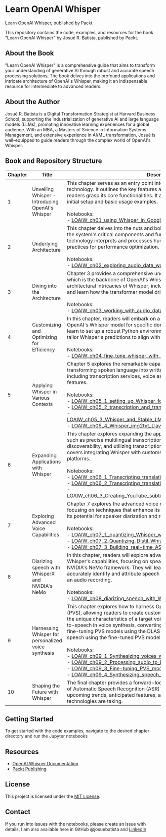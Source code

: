 # Learn OpenAI Whisper
Learn OpenAI Whisper, published by Packt

This repository contains the code, examples, and resources for the book "Learn OpenAI Whisper" by Josué R. Batista, published by Packt.

## About the Book

"Learn OpenAI Whisper" is a comprehensive guide that aims to transform your understanding of generative AI through robust and accurate speech processing solutions. The book delves into the profound applications and intricate architecture of OpenAI's Whisper, making it an indispensable resource for intermediate to advanced readers.

## About the Author

Josué R. Batista is a Digital Transformation Strategist at Harvard Business School, supporting the industrialization of generative AI and large language models (LLMs), promoting innovative learning experiences for a global audience. With an MBA, a Masters of Science in Information Systems Management, and extensive experience in AI/ML transformation, Josué is well-equipped to guide readers through the complex world of OpenAI's Whisper.

## Book and Repository Structure
| Chapter | Title                                           | Description                                                                                                                                                                                                                                                                         |
|---------|--------------------------------------------------|----------------------------------------------------------------------------------------------------------------------------------------------------------------------------------------------------------------------------------------------------------------------------------------|
| 1       | Unveiling Whisper - Introducing OpenAI's Whisper | This chapter serves as an entry point into the world of OpenAI's Whisper technology. It outlines the key features and capabilities of Whisper, helping readers grasp its core functionalities. It also provides hands-on guidance for initial setup and basic usage examples.<br><br>Notebooks:<br>- [LOAIW_ch01_using_Whisper_in_Google_Colab.ipynb](/Chapter01/LOAIW_ch01_using_Whisper_in_Google_Colab.ipynb)               |
| 2       | Underlying Architecture                          | This chapter delves into the nuts and bolts of Whisper's ASR system. It explains the system's critical components and functions, shedding light on how the technology interprets and processes human speech. It also explores best practices for performance optimization.<br><br>Notebooks:<br>- [LOAIW_ch02_exploring_audio_data_workflows.ipynb](/Chapter02/LOAIW_ch02_exploring_audio_data_workflows.ipynb)                |
| 3       | Diving into the Architecture                     | Chapter 3 provides a comprehensive understanding of the transformer model, which is the backbone of OpenAI's Whisper. Readers will explore the architectural intricacies of Whisper, including the encoder-decoder mechanics, and learn how the transformer model drives effective speech recognition.<br><br>Notebooks:<br>- [LOAIW_ch03_working_with_audio_data_via_Hugging_Face.ipynb](/Chapter03/LOAIW_ch03_working_with_audio_data_via_Hugging_Face.ipynb) |
| 4       | Customizing and Optimizing for Efficiency        | In this chapter, readers will embark on a hands-on journey to fine-tune OpenAI's Whisper model for specific domain and language needs. They will learn to set up a robust Python environment, integrate diverse datasets, and tailor Whisper's predictions to align with target applications.<br><br>Notebooks:<br>- [LOAIW_ch04_fine_tune_whisper_with_Hugging_Face_transformers.ipynb](/Chapter04/LOAIW_ch04_fine_tune_whisper_with_Hugging_Face_transformers.ipynb) |
| 5       | Applying Whisper in Various Contexts             | Chapter 5 explores the remarkable capabilities of OpenAI's Whisper in transforming spoken language into written text across various applications, including transcription services, voice assistants, chatbots, and accessibility features.<br><br>Notebooks:<br>- [LOAIW_ch05_1_setting_up_Whisper_for_transcription.ipynb](/Chapter05/LOAIW_ch05_1_setting_up_Whisper_for_transcription.ipynb)<br>- [LOAIW_ch05_2_transcription_and_translation_with_Whisper.ipynb](/Chapter05/LOAIW_ch05_2_transcription_and_translation_with_Whisper.ipynb)<br>- [LOAIW_ch05_3_Whisper_and_Stable_LM_Zephyr_3B_voice_assistant_GPU.ipynb](/Chapter05/LOAIW_ch05_3_Whisper_and_Stable_LM_Zephyr_3B_voice_assistant_GPU.ipynb)<br>- [LOAIW_ch05_4_Whisper_img2txt_Llava_image_assistant.ipynb](/Chapter05/LOAIW_ch05_4_Whisper_img2txt_Llava_image_assistant.ipynb)                                                |
| 6       | Expanding Applications with Whisper              | This chapter explores expanding the applications of OpenAI's Whisper for tasks such as precise multilingual transcription, indexing content for enhanced discoverability, and utilizing transcription for SEO and content marketing. It also covers integrating Whisper with customer service and language learning platforms.<br><br>Notebooks:<br>- [LOAIW_ch06_1_Transcripting_translating_YouTube_with_Whisper.ipynb](/Chapter06/LOAIW_ch06_1_Transcripting_translating_YouTube_with_Whisper.ipynb)<br>- [LOAIW_ch06_2_Transcripting_translating_RSS_with_Whisper.ipynb](/Chapter06/LOAIW_ch06_2_Transcripting_translating_RSS_with_Whisper.ipynb)<br>- [LOAIW_ch06_3_Creating_YouTube_subtitles_with_Whisper_and_OpenVINO.ipynb](/Chapter06/LOAIW_ch06_3_Creating_YouTube_subtitles_with_Whisper_and_OpenVINO.ipynb) |
| 7       | Exploring Advanced Voice Capabilities            | Chapter 7 explores the advanced voice capabilities of OpenAI's Whisper, focusing on techniques that enhance its performance, such as quantization, and its potential for speaker diarization and real-time speech recognition.<br><br>Notebooks:<br>- [LOAIW_ch07_1_quantizing_Whisper_with_CTranslate2.ipynb](/Chapter07/LOAIW_ch07_1_quantizing_Whisper_with_CTranslate2.ipynb)<br>- [LOAIW_ch07_2_Quantizing_Distil_Whisper_with_OpenVINO.ipynb](/Chapter07/LOAIW_ch07_2_Quantizing_Distil_Whisper_with_OpenVINO.ipynb)<br>- [LOAIW_ch07_3_Building_real-time_ASR_with_HF_Whisper.ipynb](/Chapter07/LOAIW_ch07_3_Building_real-time_ASR_with_HF_Whisper.ipynb) |                                                           |
| 8       | Diarizing speech with WhisperX and NVIDIA's NeMo            | In this chapter, readers will explore advanced techniques for enhancing OpenAI Whisper's capabilities, focusing on speaker diarization using WhisperX and NVIDIA's NeMo framework. They will learn how to integrate these tools to accurately identify and attribute speech segments to different speakers within an audio recording.<br><br>Notebooks:<br>- [LOAIW_ch08_diarizing_speech_with_WhisperX_and_NVIDIA_NeMo.ipynb](/Chapter08/LOAIW_ch08_diarizing_speech_with_WhisperX_and_NVIDIA_NeMo.ipynb) |                                                           |
| 9       | Harnessing Whisper for personalized voice synthesis           | This chapter explores how to harness OpenAI's Whisper for voice synthesis (PVS), allowing readers to create customized generative AI models that capture the unique characteristics of a target voice. It covers the fundamentals of text-to-speech in voice synthesis, converting audio files to the LJSpeech format, fine-tuning PVS models using the DLAS toolkit, and synthesizing realistic speech using the fine-tuned PVS model.<br><br>Notebooks:<br>- [LOAIW_ch09_1_Synthesizing_voices_with_tortoise_tts_fast.ipynb](/Chapter09/LOAIW_ch09_1_Synthesizing_voices_with_tortoise_tts_fast.ipynb)<br>- [LOAIW_ch09_2_Processing_audio_to_LJ_format_with_Whisper_OZEN.ipynb](/Chapter09/LOAIW_ch09_2_Processing_audio_to_LJ_format_with_Whisper_OZEN.ipynb)<br>- [LOAIW_ch09_3_Fine-tuning_PVS_models_with_DLAS.ipynb](/Chapter09/LOAIW_ch09_3_Fine-tuning_PVS_models_with_DLAS.ipynb)<br>- [LOAIW_ch09_4_Synthesizing_speech_using_fine-tuned_PVS_models.ipynb](/Chapter09/LOAIW_ch09_4_Synthesizing_speech_using_fine-tuned_PVS_models.ipynb)                                                         |
| 10       | Shaping the Future with Whisper                  | The final chapter provides a forward-looking perspective on the evolving field of Automatic Speech Recognition (ASR) and Whisper's role. It delves into upcoming trends, anticipated features, and the general direction that voice technologies are taking.                               |

## Getting Started

To get started with the code examples, navigate to the desired chapter directory and run the Jupyter notebooks

## Resources

- [OpenAI Whisper Documentation](https://openai.com/blog/whisper/)
- [Packt Publishing](https://www.packtpub.com/)

## License

This project is licensed under the [MIT License](LICENSE).

## Contact

If you run into issues with the notebooks, please create an issue with details, I am also available here in GitHub @josuebatista and [LinkedIn](https://http://www.linkedin.com/in/josuebatista)
